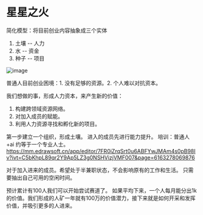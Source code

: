 # 星星之火
简化模型：将目前创业内容抽象成三个实体
  
1. 土壤 -- 人力  
2. 水 -- 资金  
3. 种子 -- 项目  
   
![image](https://github.com/user-attachments/assets/6b05c67e-c8e9-44af-9245-99948099d7f5)

普通人目前创业困境：1. 没有足够的资源。2. 个人难以对抗资本。


我们想做的事，形成人力资本，来产生新的价值：
1. 构建跨领域资源网络。
2. 对加入成员的赋能。
3. 利用人力资源寻找和孵化新的项目。

第一步建立一个组织，形成土壤。
进入的成员先进行能力提升。
培训：普通人+ai 约等于一个专业人士。
https://mm.edrawsoft.cn/app/editor/7FR0iZrqSrt0u6ABFYwJMAm4s0pB98Iv?ivt=C5bKhpL89qr2Y9Ap5LZ3g0NSHVizjVMF007&page=6163278069876

对于加入进来的成员。希望处于半兼职状态，不会影响原有的工作和生活。
只需要抽出自己可用的空闲时间。

预计累计有100人我们可以开始尝试赛道了。
如果平均下来，一个人每月能分出1k的价值。我们形成的人矿一年就有100万的价值潜力，接下来就是如何开采和发挥价值，并吸引更多的人进来。

